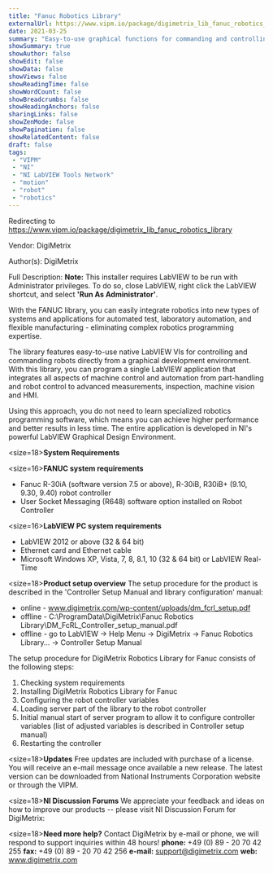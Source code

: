 ```yaml
---
title: "Fanuc Robotics Library"
externalUrl: https://www.vipm.io/package/digimetrix_lib_fanuc_robotics_library
date: 2021-03-25
summary: "Easy-to-use graphical functions for commanding and controlling FANUC robotics directly from the NI LabVIEW graphical development environment."
showSummary: true
showAuthor: false
showEdit: false
showData: false
showViews: false
showReadingTime: false
showWordCount: false
showBreadcrumbs: false
showHeadingAnchors: false
sharingLinks: false
showZenMode: false
showPagination: false
showRelatedContent: false
draft: false
tags:
 - "VIPM"
 - "NI"
 - "NI LabVIEW Tools Network"
 - "motion"
 - "robot"
 - "robotics"
---
```


Redirecting to https://www.vipm.io/package/digimetrix_lib_fanuc_robotics_library

Vendor: DigiMetrix

Author(s): DigiMetrix
 
Full Description:
**Note:** This installer requires LabVIEW to be run with Administrator privileges.  To do so, close LabVIEW, right click the LabVIEW shortcut, and select **'Run As Administrator'**.

With the FANUC library, you can easily integrate robotics into new types of systems and applications for automated test, laboratory automation, and flexible manufacturing - eliminating complex robotics programming expertise. 

The library features easy-to-use native LabVIEW VIs for controlling and commanding robots directly from a graphical development environment. With this library, you can program a single LabVIEW application that integrates all aspects of machine control and automation from part-handling and robot control to advanced measurements, inspection, machine vision and HMI. 

Using this approach, you do not need to learn specialized robotics programming software, which means you can achieve higher performance and better results in less time. The entire application is developed in NI's powerful LabVIEW Graphical Design Environment.

<size=18>**System Requirements**</size>

<size=16>**FANUC system requirements**</size>
 - 	Fanuc R-30iA (software version 7.5 or above), R-30iB, R30iB+ (9.10, 9.30, 9.40) robot controller
 - 	User Socket Messaging (R648) software option installed on Robot Controller

<size=16>**LabVIEW PC system requirements**</size>
 - 	LabVIEW 2012 or above (32 & 64 bit)
 - 	Ethernet card and Ethernet cable
 - 	Microsoft Windows XP, Vista, 7, 8, 8.1, 10 (32 & 64 bit) or LabVIEW Real-Time

<size=18>**Product setup overview**</size>
The setup procedure for the product is described in the 'Controller Setup Manual and library configuration' manual:
 - 	online - www.digimetrix.com/wp-content/uploads/dm_fcrl_setup.pdf
 - 	offline - C:\\ProgramData\\DigiMetrix\\Fanuc Robotics Library\\DM_FcRL_Controller_setup_manual.pdf
 - 	offline - go to LabVIEW -> Help Menu -> DigiMetrix -> Fanuc Robotics Library… -> Controller Setup Manual

The setup procedure for DigiMetrix Robotics Library for Fanuc consists of the following steps:
1.	Checking system requirements
2.	Installing DigiMetrix Robotics Library for Fanuc
3.	Configuring the robot controller variables
4.	Loading server part of the library to the robot controller
5.	Initial manual start of server program to allow it to configure controller variables (list of adjusted variables is described in Controller setup manual)
6.	Restarting the controller

<size=18>**Updates**</size>
Free updates are included with purchase of a license. You will receive an e-mail message once available a new release.
The latest version can be downloaded from National Instruments Corporation website or through the VIPM.

<size=18>**NI Discussion Forums**</size>
We appreciate your feedback and ideas on how to improve our products -- please visit NI Discussion Forum for DigiMetrix:

<size=18>**Need more help?**</size>
Contact DigiMetrix by e-mail or phone, we will respond to support inquiries within 48 hours!
**phone:**  +49 (0) 89 - 20 70 42 255
**fax:**      +49 (0) 89 - 20 70 42 256
**e-mail:**  support@digimetrix.com
**web:**     www.digimetrix.com